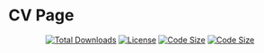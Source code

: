 # CV Page

<p align="center">
<a href="https://packagist.org/packages/laravel/framework"><img src="https://img.shields.io/github/downloads/PopovAleksey/CV-page/total" alt="Total Downloads"></a>
<a href="https://packagist.org/packages/laravel/framework"><img src="https://img.shields.io/github/license/PopovAleksey/CV-page" alt="License"></a>
<a href="https://packagist.org/packages/laravel/framework"><img src="https://img.shields.io/github/languages/code-size/PopovAleksey/CV-page" alt="Code Size"></a>
<a href="https://packagist.org/packages/laravel/framework"><img src="https://img.shields.io/github/v/release/PopovAleksey/CV-page" alt="Code Size"></a>
</p>

